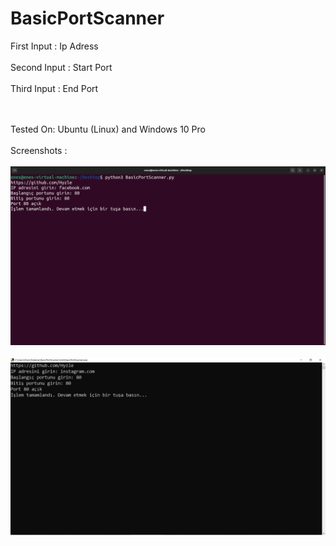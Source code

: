 # BasicPortScanner
First Input : Ip Adress <br> <br>
Second Input : Start Port <br> <br>
Third Input : End Port <br> <br> <br>

Tested On: Ubuntu (Linux) and Windows 10 Pro  <br> <br> Screenshots : <br> <br>
<img src="linux.png"> <br> <br> <img src="Windows.png">

